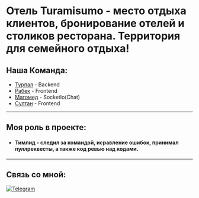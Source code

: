 <h1>Отель Turamisumo - место отдыха клиентов, бронирование отелей и столиков ресторана. Территория для семейного отдыха!</h1>

<h2>Наша Команда:</h2>

- [Турпал](https://github.com/taraevTurpalAli) - Backend
- [Рабек](https://github.com/JhozevJoestar) - Frontend
- [Магомед](https://github.com/Minor95) - SocketIo(Chat)
- [Султан](https://github.com/SultanHasanov) - Frontend


***
## Моя роль в проекте:


* #### Тимлид - следил за командой, исравление ошибок, принимал пуллреквесты, а также код ревью над кодами.

***


## Связь со мной: 
[![Telegram](https://img.shields.io/badge/Telegram-111111?style=for-the-badge&logo=telegram)](https://t.me/fringle228)
